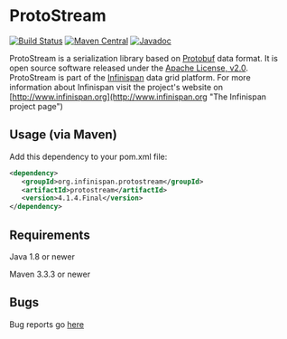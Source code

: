 # ProtoStream
[![Build Status](https://travis-ci.org/infinispan/protostream.svg?branch=4.1.x)](https://travis-ci.org/infinispan/protostream)
[![Maven Central](https://img.shields.io/badge/maven%20central-4.1.4.Final-brightgreen.svg)](http://search.maven.org/#artifactdetails|org.infinispan.protostream|protostream|4.1.4.Final|)
[![Javadoc](https://javadoc-emblem.rhcloud.com/doc/org.infinispan.protostream/protostream/badge.svg)](http://www.javadoc.io/doc/org.infinispan.protostream/protostream)

ProtoStream is a serialization library based on [Protobuf](https://github.com/google/protobuf) data format. It is open source software released under the
[Apache License, v2.0](http://www.apache.org/licenses/LICENSE-2.0.html "The Apache License, v2.0").
ProtoStream is part of the [Infinispan](https://github.com/infinispan/infinispan) data grid platform. For more information about Infinispan visit the project's
website on [http://www.infinispan.org](http://www.infinispan.org "The Infinispan project page")


Usage (via Maven)
-----------------

Add this dependency to your pom.xml file:
   
```xml
<dependency>
   <groupId>org.infinispan.protostream</groupId>
   <artifactId>protostream</artifactId>
   <version>4.1.4.Final</version>
</dependency>
```

Requirements
------------

Java 1.8 or newer

Maven 3.3.3 or newer

Bugs
----
Bug reports go [here](https://issues.jboss.org/projects/IPROTO)

